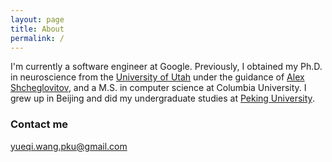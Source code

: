 ```yaml
---
layout: page
title: About
permalink: /
---
```


I'm currently a software engineer at Google. Previously, I obtained my Ph.D. in neuroscience from the [University of Utah](https://neuroscience.med.utah.edu/) under the guidance of [Alex Shcheglovitov](http://shcheglovitov-lab.utah.edu/), and a M.S. in computer science at Columbia University. I grew up in Beijing and did my undergraduate studies at [Peking University](http://english.pku.edu.cn/). 


### Contact me

[yueqi.wang.pku@gmail.com](mailto:yueqi.wang.pku@gmail.com)
